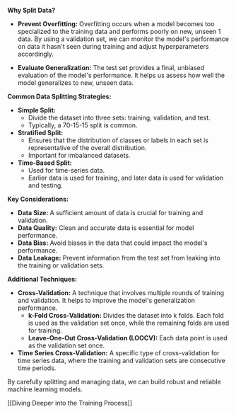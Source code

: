 
**Why Split Data?**

- **Prevent Overfitting:** Overfitting occurs when a model becomes too specialized to the training data and performs poorly on new, unseen 1 data. By using a validation set, we can monitor the model's performance on data it hasn't seen during training and adjust hyperparameters accordingly.  
    
    
    
- **Evaluate Generalization:** The test set provides a final, unbiased evaluation of the model's performance. It helps us assess how well the model generalizes to new, unseen data.

**Common Data Splitting Strategies:**

- **Simple Split:**
    - Divide the dataset into three sets: training, validation, and test.
    - Typically, a 70-15-15 split is common.
- **Stratified Split:**
    - Ensures that the distribution of classes or labels in each set is representative of the overall distribution.
    - Important for imbalanced datasets.
- **Time-Based Split:**
    - Used for time-series data.
    - Earlier data is used for training, and later data is used for validation and testing.

**Key Considerations:**

- **Data Size:** A sufficient amount of data is crucial for training and validation.
- **Data Quality:** Clean and accurate data is essential for model performance.
- **Data Bias:** Avoid biases in the data that could impact the model's performance.
- **Data Leakage:** Prevent information from the test set from leaking into the training or validation sets.

**Additional Techniques:**

- **Cross-Validation:** A technique that involves multiple rounds of training and validation. It helps to improve the model's generalization performance.
    - **k-Fold Cross-Validation:** Divides the dataset into k folds. Each fold is used as the validation set once, while the remaining folds are used for training.
    - **Leave-One-Out Cross-Validation (LOOCV):** Each data point is used as the validation set once.
- **Time Series Cross-Validation:** A specific type of cross-validation for time series data, where the training and validation sets are consecutive time periods.

By carefully splitting and managing data, we can build robust and reliable machine learning models.

[[Diving Deeper into the Training Process]]
